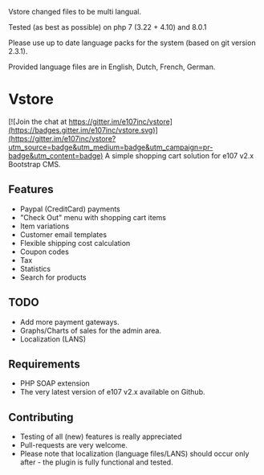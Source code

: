 Vstore changed files to be multi langual.

Tested (as best as possible) on php 7 (3.22 + 4.10) and 8.0.1 

Please use up to date language packs for the system (based on git version 2.3.1).

Provided language files are in English, Dutch, French, German.


# Vstore

[![Join the chat at https://gitter.im/e107inc/vstore](https://badges.gitter.im/e107inc/vstore.svg)](https://gitter.im/e107inc/vstore?utm_source=badge&utm_medium=badge&utm_campaign=pr-badge&utm_content=badge)
A simple shopping cart solution for e107 v2.x Bootstrap CMS. 

## Features
* Paypal (CreditCard) payments
* "Check Out" menu with shopping cart items
* Item variations
* Customer email templates
* Flexible shipping cost calculation
* Coupon codes
* Tax
* Statistics
* Search for products

## TODO
* Add more payment gateways. 
* Graphs/Charts of sales for the admin area. 
* Localization (LANS)

## Requirements
* PHP SOAP extension
* The very latest version of e107 v2.x available on Github. 

## Contributing
* Testing of all (new) features is really appreciated
* Pull-requests are very welcome. 
* Please note that localization (language files/LANS) should occur only after - the plugin is fully functional and tested. 

